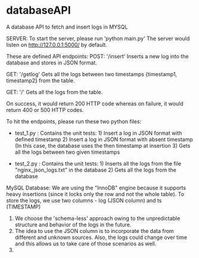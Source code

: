 # databaseAPI
A database API to fetch and insert logs in MYSQL


SERVER:
To start the server, please run 'python main.py'
The server would listen on http://127.0.0.1:5000/ by default.

These are defined API endpoints:
POST: '/insert' 
Inserts a new log into the database and stores in JSON format.

GET: '/getlog'
Gets all the logs between two timestamps {timestamp1, timestamp2} from the table.

GET: '/'
Gets all the logs from the table.

On success, it would return 200 HTTP code whereas on failure, it would return 400 or 500 HTTP codes.

To hit the endpoints, please run these two python files:
- test_1.py : Contains the unit tests:
              1) Insert a log in JSON format with defined timestamp
              2) Insert a log in JSON format with absent timestamp (In this case, the database uses the then timestamp at insertion
              3) Gets all the logs between two given timestamps
              
 
 - test_2.py : Contains the unit tests:
            1) Inserts all the logs from the file "nginx_json_logs.txt" in the database
            2) Gets all the logs from the database
            
            
            
 MySQL Database:
 We are using the "InnoDB" engine because it supports heavy insertions (since it locks only the row and not the whole table).
 To store the logs, we use two columns - log (JSON column) and ts (TIMESTAMP)
 
 1) We choose the 'schema-less' approach owing to the unpredictable structure and behavior of the logs in the future.
 2) The idea to use the JSON column is to incorporate the data from different and unknown sources. Also, the logs could change over time and this allows us to take care of those scenarios as well.
 3) 
